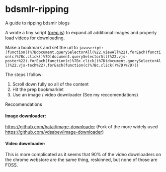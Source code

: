 # bdsmlr-ripping
A guide to ripping bdsmlr blogs

A wrote a tiny script ([prep.js](prep.js)) to expand all additional images and properly load videos for downloading.


Make a bookmark and set the url to `javascript:(function()%7Bdocument.querySelectorAll(%22.viewAll%22).forEach(function(c)%7Bc.click()%7D)document.querySelectorAll(%22.vjs-poster%22).forEach(function(c)%7Bc.click()%7D)document.querySelectorAll(%22.vjs-tech%22).forEach(function(c)%7Bc.click()%7D)%7D)()`

The steps I follow:

1. Scroll down fully so all of the content
2. Hit the prep bookmarklet
3. Use an image / video downloader (See my reccomendations)

Reccomendations

#### Image downloader: 
https://github.com/hatai/image-downloader (Fork of the more widely used https://github.com/vdsabev/image-downloader)

#### Video downloader:

This is more complicated as it seems that 90% of the video downloaders on the chrome webstore are the same thing, reskinned, but none of those are FOSS.
